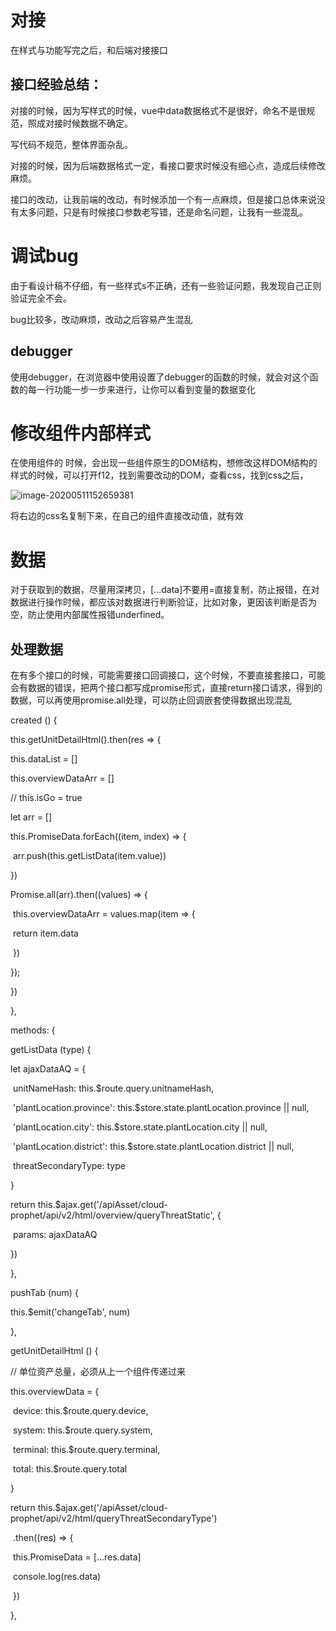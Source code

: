 # 对接

在样式与功能写完之后，和后端对接接口

## 接口经验总结：

对接的时候，因为写样式的时候，vue中data数据格式不是很好，命名不是很规范，照成对接时候数据不确定。

写代码不规范，整体界面杂乱。

对接的时候，因为后端数据格式一定，看接口要求时候没有细心点，造成后续修改麻烦。

接口的改动，让我前端的改动，有时候添加一个有一点麻烦，但是接口总体来说没有太多问题，只是有时候接口参数老写错，还是命名问题，让我有一些混乱。



# 调试bug

由于看设计稿不仔细，有一些样式s不正确，还有一些验证问题，我发现自己正则验证完全不会。

bug比较多，改动麻烦，改动之后容易产生混乱

## debugger

使用debugger，在浏览器中使用设置了debugger的函数的时候，就会对这个函数的每一行功能一步一步来进行，让你可以看到变量的数据变化

# 修改组件内部样式

在使用组件的 时候，会出现一些组件原生的DOM结构，想修改这样DOM结构的样式的时候，可以打开f12，找到需要改动的DOM，查看css，找到css之后，

![image-20200511152659381](C:\Users\HL\AppData\Roaming\Typora\typora-user-images\image-20200511152659381.png)

将右边的css名复制下来，在自己的组件直接改动值，就有效

# 数据

对于获取到的数据，尽量用深拷贝，[...data]不要用=直接复制，防止报错，在对数据进行操作时候，都应该对数据进行判断验证，比如对象，更因该判断是否为空，防止使用内部属性报错underfined。

## 处理数据

在有多个接口的时候，可能需要接口回调接口，这个时候，不要直接套接口，可能会有数据的错误，把两个接口都写成promise形式，直接return接口请求，得到的数据，可以再使用promise.all处理，可以防止回调嵌套使得数据出现混乱

 created () {

  this.getUnitDetailHtml().then(res => {

   this.dataList = []

   this.overviewDataArr = []

   // this.isGo = true

   let arr = []

   this.PromiseData.forEach((item, index) => {

​    arr.push(this.getListData(item.value))

   })

   Promise.all(arr).then((values) => {

​    this.overviewDataArr = values.map(item => {

​     return item.data

​    })

   });

  })

 },

 methods: {

  getListData (type) {

   let ajaxDataAQ = {

​    unitNameHash: this.$route.query.unitnameHash,

​    'plantLocation.province': this.$store.state.plantLocation.province || null,

​    'plantLocation.city': this.$store.state.plantLocation.city || null,

​    'plantLocation.district': this.$store.state.plantLocation.district || null,

​    threatSecondaryType: type

   }

   return this.$ajax.get('/apiAsset/cloud-prophet/api/v2/html/overview/queryThreatStatic', {

​    params: ajaxDataAQ

   })

  },

  pushTab (num) {

   this.$emit('changeTab', num)

  },

  getUnitDetailHtml () {

   // 单位资产总量，必须从上一个组件传递过来

   this.overviewData = {

​    device: this.$route.query.device,

​    system: this.$route.query.system,

​    terminal: this.$route.query.terminal,

​    total: this.$route.query.total

   }

   return this.$ajax.get('/apiAsset/cloud-prophet/api/v2/html/queryThreatSecondaryType')

​    .then((res) => {

​     this.PromiseData = [...res.data]

​     console.log(res.data)

​    })

  },